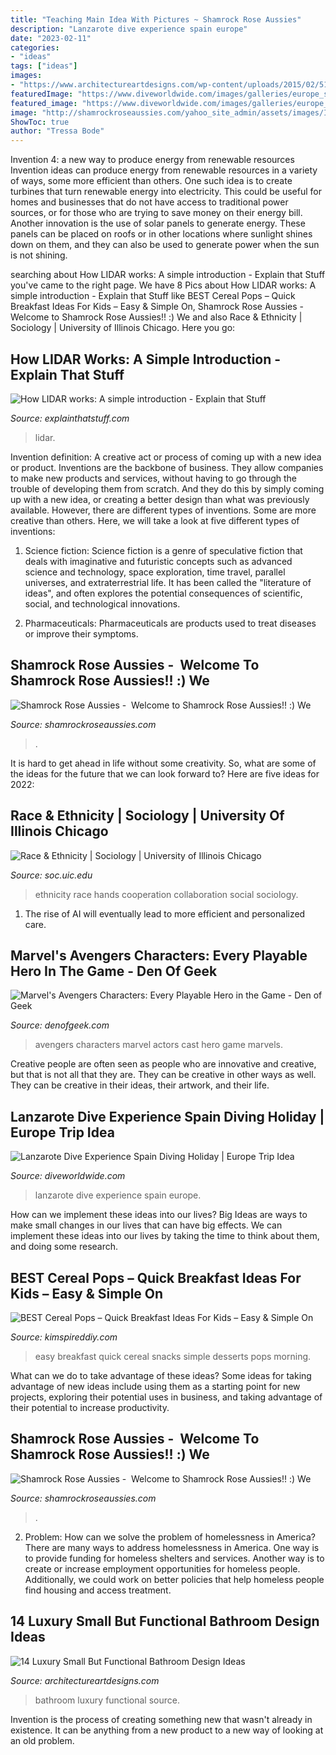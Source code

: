 ```yaml
---
title: "Teaching Main Idea With Pictures ~ Shamrock Rose Aussies"
description: "Lanzarote dive experience spain europe"
date: "2023-02-11"
categories:
- "ideas"
tags: ["ideas"]
images:
- "https://www.architectureartdesigns.com/wp-content/uploads/2015/02/514-630x842.jpg"
featuredImage: "https://www.diveworldwide.com/images/galleries/europe_spain_lanzarote_dive_experience_gallery_marconfort_atlantic_resort.jpg"
featured_image: "https://www.diveworldwide.com/images/galleries/europe_spain_lanzarote_dive_experience_gallery_marconfort_atlantic_resort.jpg"
image: "http://shamrockroseaussies.com/yahoo_site_admin/assets/images/IMG_6875.174220639_std.JPG"
ShowToc: true
author: "Tressa Bode"
---
```



Invention 4: a new way to produce energy from renewable resources
Invention ideas can produce energy from renewable resources in a variety of ways, some more efficient than others. One such idea is to create turbines that turn renewable energy into electricity. This could be useful for homes and businesses that do not have access to traditional power sources, or for those who are trying to save money on their energy bill. Another innovation is the use of solar panels to generate energy. These panels can be placed on roofs or in other locations where sunlight shines down on them, and they can also be used to generate power when the sun is not shining.

	

		
searching about How LIDAR works: A simple introduction - Explain that Stuff you've came to the right page. We have 8 Pics about How LIDAR works: A simple introduction - Explain that Stuff like BEST Cereal Pops – Quick Breakfast Ideas For Kids – Easy &amp; Simple On, Shamrock Rose Aussies - ﻿﻿﻿ Welcome to Shamrock Rose Aussies!! :) We and also Race &amp; Ethnicity | Sociology | University of Illinois Chicago. Here you go:
		
    
## How LIDAR Works: A Simple Introduction - Explain That Stuff

<img loading=lazy src="https://cdn4.explainthatstuff.com/lidar-concept.png" onerror="this.onerror=null;this.src='https://tse2.mm.bing.net/th?id=OIP.SnQNN4w-ZOsCvvYvkc4H3wHaD4&amp;pid=15.1';" alt="How LIDAR works: A simple introduction - Explain that Stuff">

_Source: explainthatstuff.com_

>lidar. 

	

Invention definition: A creative act or process of coming up with a new idea or product.
Inventions are the backbone of business. They allow companies to make new products and services, without having to go through the trouble of developing them from scratch. And they do this by simply coming up with a new idea, or creating a better design than what was previously available.
However, there are different types of inventions. Some are more creative than others. Here, we will take a look at five different types of inventions:

1) Science fiction: Science fiction is a genre of speculative fiction that deals with imaginative and futuristic concepts such as advanced science and technology, space exploration, time travel, parallel universes, and extraterrestrial life. It has been called the "literature of ideas", and often explores the potential consequences of scientific, social, and technological innovations.

2) Pharmaceuticals: Pharmaceuticals are products used to treat diseases or improve their symptoms.

    
## Shamrock Rose Aussies - ﻿﻿﻿ Welcome To Shamrock Rose Aussies!! :) We

<img loading=lazy src="http://shamrockroseaussies.com/yahoo_site_admin/assets/images/DSC_0363.7604036_std.JPG" onerror="this.onerror=null;this.src='https://tse4.mm.bing.net/th?id=OIP.G0Cre6UcTokAO5SSGYOgPAHaF6&amp;pid=15.1';" alt="Shamrock Rose Aussies - ﻿﻿﻿ Welcome to Shamrock Rose Aussies!! :) We">

_Source: shamrockroseaussies.com_

>. 

	

It is hard to get ahead in life without some creativity. So, what are some of the ideas for the future that we can look forward to? Here are five ideas for 2022: 

    
## Race &amp; Ethnicity | Sociology | University Of Illinois Chicago

<img loading=lazy src="https://soc.uic.edu/wp-content/uploads/sites/197/2018/08/collaboration-cooperation-943630-1090x595.jpg" onerror="this.onerror=null;this.src='https://tse1.mm.bing.net/th?id=OIP.cdfoAspjGYT2_KzaGFc_cQHaEC&amp;pid=15.1';" alt="Race &amp; Ethnicity | Sociology | University of Illinois Chicago">

_Source: soc.uic.edu_

>ethnicity race hands cooperation collaboration social sociology. 

	

1. The rise of AI will eventually lead to more efficient and personalized care. 

    
## Marvel&#039;s Avengers Characters: Every Playable Hero In The Game - Den Of Geek

<img loading=lazy src="https://www.denofgeek.com/wp-content/uploads/2020/09/marvel-avengers-characters-cast-voice-actors.jpg?fit=1200%2C675" onerror="this.onerror=null;this.src='https://tse1.mm.bing.net/th?id=OIP.O8BZzFORzf_xZUKsl9zkBAHaEK&amp;pid=15.1';" alt="Marvel&#039;s Avengers Characters: Every Playable Hero in the Game - Den of Geek">

_Source: denofgeek.com_

>avengers characters marvel actors cast hero game marvels. 

	

Creative people are often seen as people who are innovative and creative, but that is not all that they are. They can be creative in other ways as well. They can be creative in their ideas, their artwork, and their life.

    
## Lanzarote Dive Experience Spain Diving Holiday | Europe Trip Idea

<img loading=lazy src="https://www.diveworldwide.com/images/galleries/europe_spain_lanzarote_dive_experience_gallery_marconfort_atlantic_resort.jpg" onerror="this.onerror=null;this.src='https://tse2.mm.bing.net/th?id=OIP.4eQrAzok_G0eJaE3Ka_HxwHaE8&amp;pid=15.1';" alt="Lanzarote Dive Experience Spain Diving Holiday | Europe Trip Idea">

_Source: diveworldwide.com_

>lanzarote dive experience spain europe. 

	

How can we implement these ideas into our lives?
Big Ideas are ways to make small changes in our lives that can have big effects. We can implement these ideas into our lives by taking the time to think about them, and doing some research.

    
## BEST Cereal Pops – Quick Breakfast Ideas For Kids – Easy &amp; Simple On

<img loading=lazy src="https://kimspireddiy.com/wp-content/uploads/2020/02/double-chocolate-cereal-pops-1-1.jpg" onerror="this.onerror=null;this.src='https://tse4.mm.bing.net/th?id=OIP.CkwNuIOzkgzK7nZHdJzCIwHaLH&amp;pid=15.1';" alt="BEST Cereal Pops – Quick Breakfast Ideas For Kids – Easy &amp; Simple On">

_Source: kimspireddiy.com_

>easy breakfast quick cereal snacks simple desserts pops morning. 

	

What can we do to take advantage of these ideas?
Some ideas for taking advantage of new ideas include using them as a starting point for new projects, exploring their potential uses in business, and taking advantage of their potential to increase productivity.

    
## Shamrock Rose Aussies - ﻿﻿﻿ Welcome To Shamrock Rose Aussies!! :) We

<img loading=lazy src="http://shamrockroseaussies.com/yahoo_site_admin/assets/images/IMG_6875.174220639_std.JPG" onerror="this.onerror=null;this.src='https://tse3.mm.bing.net/th?id=OIP._q8N-MNwBN-9qOypgmnHaAAAAA&amp;pid=15.1';" alt="Shamrock Rose Aussies - ﻿﻿﻿ Welcome to Shamrock Rose Aussies!! :) We">

_Source: shamrockroseaussies.com_

>. 

	

2. Problem:
How can we solve the problem of homelessness in America?
There are many ways to address homelessness in America. One way is to provide funding for homeless shelters and services. Another way is to create or increase employment opportunities for homeless people. Additionally, we could work on better policies that help homeless people find housing and access treatment.

    
## 14 Luxury Small But Functional Bathroom Design Ideas

<img loading=lazy src="https://www.architectureartdesigns.com/wp-content/uploads/2015/02/514-630x842.jpg" onerror="this.onerror=null;this.src='https://tse1.mm.bing.net/th?id=OIP.3Wn2xcvi8R5_dpLrJgjNmQHaJ5&amp;pid=15.1';" alt="14 Luxury Small But Functional Bathroom Design Ideas">

_Source: architectureartdesigns.com_

>bathroom luxury functional source. 

	

Invention is the process of creating something new that wasn't already in existence. It can be anything from a new product to a new way of looking at an old problem. 

